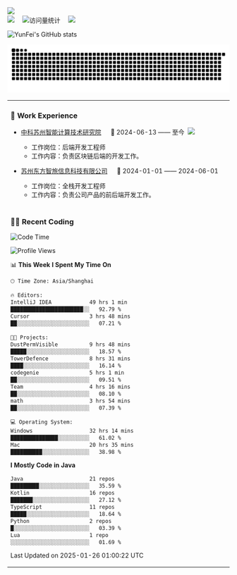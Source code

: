   <!-- dynamic typing effect 动态打字效果 -->
  <div>
    <a href="http://yunfei.plus">
      <img src="https://readme-typing-svg.demolab.com?font=Fira+Code&pause=1000&width=435&lines=console.log(%22Hello%2C%20World%22);祝您今天愉快!&center=true&size=27" />
    </a>
  </div>

  <div>
    <a href="http://yunfei.plus/"><img src="https://img.shields.io/badge/Website-博客-8c36db" /></a>&emsp;
    <!-- visitor -->
    <img src="https://komarev.com/ghpvc/?username=yunfeidog&label=Views&color=orange&style=flat" alt="访问量统计" />&emsp;
    <!-- wakatime -->    
    <a href="https://wakatime.com/@yunfeidog"><img src="https://wakatime.com/badge/user/42d0678c-368b-448b-9a77-5d21c5b55352.svg" /></a>
  </div>

![YunFei's GitHub stats](https://github-readme-stats.vercel.app/api?username=yunfeidog)

![snake](./dist/github-contribution-grid-snake.svg)


<table>

<tr><td>

### 🏢 Work Experience

<img align="right" width="88" src="https://cdn.jsdelivr.net/gh/yunfeidog/yunfeidog/assets/images/yuanze.png" />

- [中科苏州智能计算技术研究院](http://iict.ac.cn/sy) &emsp; 📌 2024-06-13 —— 至今

    - 工作岗位：后端开发工程师
    - 工作内容：负责区块链后端的开发工作。

- [苏州东方智旅信息科技有限公司](http://www.leyoobao.com/) &emsp; 📌 2024-01-01 —— 2024-06-01

    - 工作岗位：全栈开发工程师
    - 工作内容：负责公司产品的前后端开发工作。

</td></tr>

<tr><td>

### 👩‍💻 Recent Coding

<!--START_SECTION:waka-->
![Code Time](http://img.shields.io/badge/Code%20Time-2%2C341%20hrs%2038%20mins-blue)

![Profile Views](http://img.shields.io/badge/Profile%20Views-2-blue)

📊 **This Week I Spent My Time On** 

```text
🕑︎ Time Zone: Asia/Shanghai

🔥 Editors: 
IntelliJ IDEA            49 hrs 1 min        ███████████████████████░░   92.79 % 
Cursor                   3 hrs 48 mins       ██░░░░░░░░░░░░░░░░░░░░░░░   07.21 % 

🐱‍💻 Projects: 
DustPermVisible          9 hrs 48 mins       █████░░░░░░░░░░░░░░░░░░░░   18.57 % 
TowerDefence             8 hrs 31 mins       ████░░░░░░░░░░░░░░░░░░░░░   16.14 % 
codegenie                5 hrs 1 min         ██░░░░░░░░░░░░░░░░░░░░░░░   09.51 % 
Team                     4 hrs 16 mins       ██░░░░░░░░░░░░░░░░░░░░░░░   08.10 % 
math                     3 hrs 54 mins       ██░░░░░░░░░░░░░░░░░░░░░░░   07.39 % 

💻 Operating System: 
Windows                  32 hrs 14 mins      ███████████████░░░░░░░░░░   61.02 % 
Mac                      20 hrs 35 mins      ██████████░░░░░░░░░░░░░░░   38.98 % 
```

**I Mostly Code in Java** 

```text
Java                     21 repos            █████████░░░░░░░░░░░░░░░░   35.59 % 
Kotlin                   16 repos            ███████░░░░░░░░░░░░░░░░░░   27.12 % 
TypeScript               11 repos            █████░░░░░░░░░░░░░░░░░░░░   18.64 % 
Python                   2 repos             █░░░░░░░░░░░░░░░░░░░░░░░░   03.39 % 
Lua                      1 repo              ░░░░░░░░░░░░░░░░░░░░░░░░░   01.69 % 
```




 Last Updated on 2025-01-26 01:00:22 UTC
<!--END_SECTION:waka-->

</td></tr>
<table>

